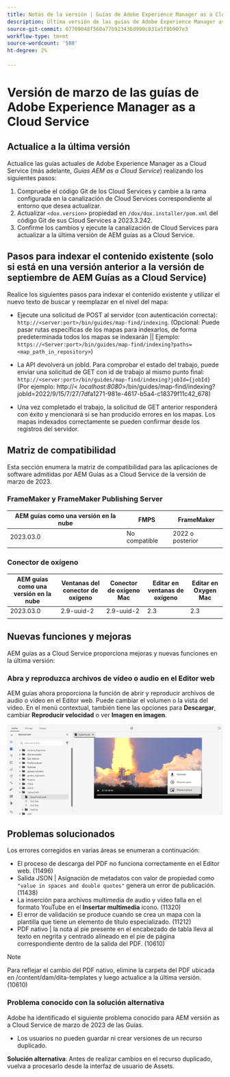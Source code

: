 ```yaml
---
title: Notas de la versión | Guías de Adobe Experience Manager as a Cloud Service, versión de marzo de 2023
description: Última versión de las guías de Adobe Experience Manager as a Cloud Service
source-git-commit: 07709048f560a77b923436d990c831a5f8b907e3
workflow-type: tm+mt
source-wordcount: '588'
ht-degree: 2%

---
```


# Versión de marzo de las guías de Adobe Experience Manager as a Cloud Service

## Actualice a la última versión

Actualice las guías actuales de Adobe Experience Manager as a Cloud Service (más adelante, *Guías AEM as a Cloud Service*) realizando los siguientes pasos:
1. Compruebe el código Git de los Cloud Services y cambie a la rama configurada en la canalización de Cloud Services correspondiente al entorno que desea actualizar.
2. Actualizar `<dox.version>` propiedad en `/dox/dox.installer/pom.xml` del código Git de sus Cloud Services a 2023.3.242.
3. Confirme los cambios y ejecute la canalización de Cloud Services para actualizar a la última versión de AEM guías as a Cloud Service.

## Pasos para indexar el contenido existente (solo si está en una versión anterior a la versión de septiembre de AEM Guías as a Cloud Service)

Realice los siguientes pasos para indexar el contenido existente y utilizar el nuevo texto de buscar y reemplazar en el nivel del mapa:

* Ejecute una solicitud de POST al servidor (con autenticación correcta): `http://<server:port>/bin/guides/map-find/indexing`.
(Opcional: Puede pasar rutas específicas de los mapas para indexarlos, de forma predeterminada todos los mapas se indexarán || Ejemplo: `https://<Server:port>/bin/guides/map-find/indexing?paths=<map_path_in_repository>`)

* La API devolverá un jobId. Para comprobar el estado del trabajo, puede enviar una solicitud de GET con id de trabajo al mismo punto final: `http://<server:port>/bin/guides/map-find/indexing?jobId={jobId}`
(Por ejemplo: http://&lt;
_localhost:8080_>/bin/guides/map-find/indexing?jobId=2022/9/15/7/27/7dfa1271-981e-4617-b5a4-c18379f11c42_678)

* Una vez completado el trabajo, la solicitud de GET anterior responderá con éxito y mencionará si se han producido errores en los mapas. Los mapas indexados correctamente se pueden confirmar desde los registros del servidor.

## Matriz de compatibilidad

Esta sección enumera la matriz de compatibilidad para las aplicaciones de software admitidas por AEM Guías as a Cloud Service de la versión de marzo de 2023.

### FrameMaker y FrameMaker Publishing Server

| AEM guías como una versión en la nube | FMPS | FrameMaker |
| --- | --- | --- |
| 2023.03.0 | No compatible | 2022 o posterior |
|  |  |  |


### Conector de oxígeno

| AEM guías como una versión en la nube | Ventanas del conector de oxígeno | Conector de oxígeno Mac | Editar en ventanas de oxígeno | Editar en Oxygen Mac |
| --- | --- | --- | --- | --- |
| 2023.03.0 | 2.9-uuid-2 | 2.9-uuid-2 | 2.3 | 2.3 |
|  |  |  |  |


## Nuevas funciones y mejoras

AEM guías as a Cloud Service proporciona mejoras y nuevas funciones en la última versión:

### Abra y reproduzca archivos de vídeo o audio en el Editor web

AEM guías ahora proporciona la función de abrir y reproducir archivos de audio o vídeo en el Editor web. Puede cambiar el volumen o la vista del vídeo. En el menú contextual, también tiene las opciones para **Descargar**, cambiar **Reproducir velocidad** o ver **Imagen en imagen**.

<img src="assets/video-web-editor.png" alt="reproducir vídeo" width="600">


## Problemas solucionados

Los errores corregidos en varias áreas se enumeran a continuación:

* El proceso de descarga del PDF no funciona correctamente en el Editor web. (11496)
* Salida JSON | Asignación de metadatos con valor de propiedad como `"value in spaces and double quotes"` genera un error de publicación. (11438)
* La inserción para archivos multimedia de audio y vídeo falla en el formato YouTube en el **Insertar multimedia** icono. (11320)
* El error de validación se produce cuando se crea un mapa con la plantilla que tiene un elemento de título especializado. (11212)
* PDF nativo | la nota al pie presente en el encabezado de tabla lleva al texto en negrita y centrado alineado en el pie de página correspondiente dentro de la salida del PDF. (10610)
>[!NOTE]
>
>Para reflejar el cambio del PDF nativo, elimine la carpeta del PDF ubicada en /content/dam/dita-templates y luego actualice a la última versión. (10610)

### Problema conocido con la solución alternativa

Adobe ha identificado el siguiente problema conocido para AEM versión as a Cloud Service de marzo de 2023 de las Guías.

* Los usuarios no pueden guardar ni crear versiones de un recurso duplicado.

**Solución alternativa**: Antes de realizar cambios en el recurso duplicado, vuelva a procesarlo desde la interfaz de usuario de Assets.

